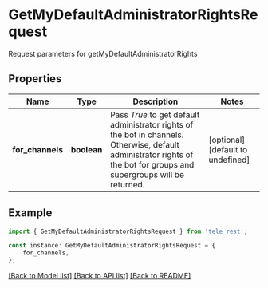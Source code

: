 # GetMyDefaultAdministratorRightsRequest

Request parameters for getMyDefaultAdministratorRights

## Properties

Name | Type | Description | Notes
------------ | ------------- | ------------- | -------------
**for_channels** | **boolean** | Pass *True* to get default administrator rights of the bot in channels. Otherwise, default administrator rights of the bot for groups and supergroups will be returned. | [optional] [default to undefined]

## Example

```typescript
import { GetMyDefaultAdministratorRightsRequest } from 'tele_rest';

const instance: GetMyDefaultAdministratorRightsRequest = {
    for_channels,
};
```

[[Back to Model list]](../README.md#documentation-for-models) [[Back to API list]](../README.md#documentation-for-api-endpoints) [[Back to README]](../README.md)
